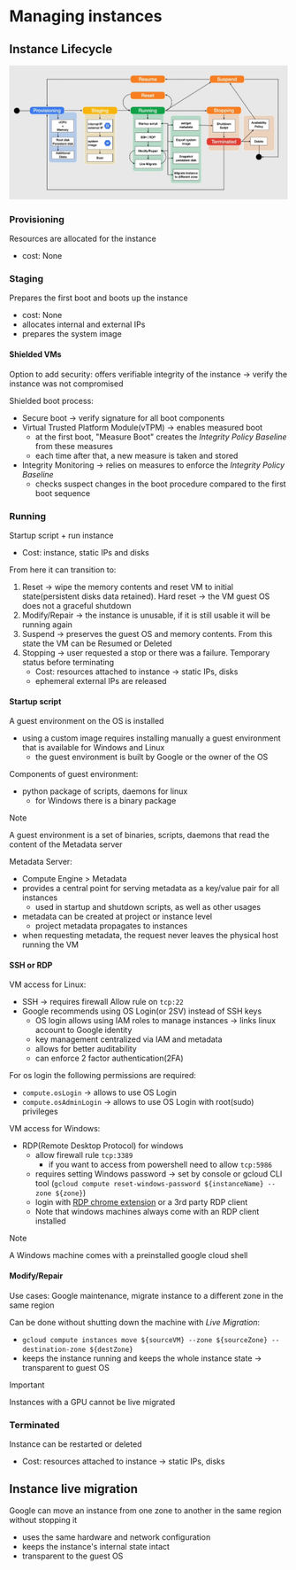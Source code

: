 # Managing instances

## Instance Lifecycle

![Instance Lifecycle](ch6.5-managing-instances.lifecycle.png)

### Provisioning

Resources are allocated for the instance

- cost: None

### Staging

Prepares the first boot and boots up the instance

- cost: None
- allocates internal and external IPs
- prepares the system image

#### Shielded VMs

Option to add security: offers verifiable integrity of the instance -> verify the instance was not compromised

Shielded boot process:

- Secure boot -> verify signature for all boot components
- Virtual Trusted Platform Module(vTPM) -> enables measured boot
  - at the first boot, "Measure Boot" creates the *Integrity Policy Baseline* from these measures
  - each time after that, a new measure is taken and stored
- Integrity Monitoring -> relies on measures to enforce the *Integrity Policy Baseline*
  - checks suspect changes in the boot procedure compared to the first boot sequence

### Running

Startup script + run instance

- Cost: instance, static IPs and disks

From here it can transition to:

1. Reset -> wipe the memory contents and reset VM to initial state(persistent disks data retained). Hard reset -> the VM guest OS does not a graceful shutdown
2. Modify/Repair -> the instance is unusable, if it is still usable it will be running again
3. Suspend -> preserves the guest OS and memory contents. From this state the VM can be Resumed or Deleted
4. Stopping -> user requested a stop or there was a failure. Temporary status before terminating
    - Cost: resources attached to instance -> static IPs, disks
    - ephemeral external IPs are released

#### Startup script

A guest environment on the OS is installed

- using a custom image requires installing manually a guest environment that is available for Windows and Linux
  - the guest environment is built by Google or the owner of the OS

Components of guest environment:

- python package of scripts, daemons for linux
  - for Windows there is a binary package

> [!NOTE]
> A guest environment is a set of binaries, scripts, daemons that read the content of the Metadata server

Metadata Server:

- Compute Engine > Metadata
- provides a central point for serving metadata as a key/value pair for all instances
  - used in startup and shutdown scripts, as well as other usages
- metadata can be created at project or instance level
  - project metadata propagates to instances
- when requesting metadata, the request never leaves the physical host running the VM

#### SSH or RDP

VM access for Linux:

- SSH -> requires firewall Allow rule on `tcp:22`
- Google recommends using OS Login(or 2SV) instead of SSH keys
  - OS login allows using IAM roles to manage instances -> links linux account to Google identity
  - key management centralized via IAM and metadata
  - allows for better auditability
  - can enforce 2 factor authentication(2FA)

For os login the following permissions are required:

- `compute.osLogin` -> allows to use OS Login
- `compute.osAdminLogin` -> allows to use OS Login with root(sudo) privileges

VM access for Windows:

- RDP(Remote Desktop Protocol) for windows
  - allow firewall rule `tcp:3389`
    - if you want to access from powershell need to allow `tcp:5986`
  - requires setting Windows password -> set by console or gcloud CLI tool (`gcloud compute reset-windows-password ${instanceName} --zone ${zone}`)
  - login with [RDP chrome extension](https://chromewebstore.google.com/detail/chrome-remote-desktop/inomeogfingihgjfjlpeplalcfajhgai) or a 3rd party RDP client
  - Note that windows machines always come with an RDP client installed

> [!NOTE]
> A Windows machine comes with a preinstalled google cloud shell

#### Modify/Repair

Use cases: Google maintenance, migrate instance to a different zone in the same region

Can be done without shutting down the machine with *Live Migration*:

- `gcloud compute instances move ${sourceVM} --zone ${sourceZone} --destination-zone ${destZone}`
- keeps the instance running and keeps the whole instance state -> transparent to guest OS

> [!IMPORTANT]
> Instances with a GPU cannot be live migrated

### Terminated

Instance can be restarted or deleted

- Cost: resources attached to instance -> static IPs, disks

## Instance live migration

Google can move an instance from one zone to another in the same region without stopping it

- uses the same hardware and network configuration
- keeps the instance's internal state intact
- transparent to the guest OS
